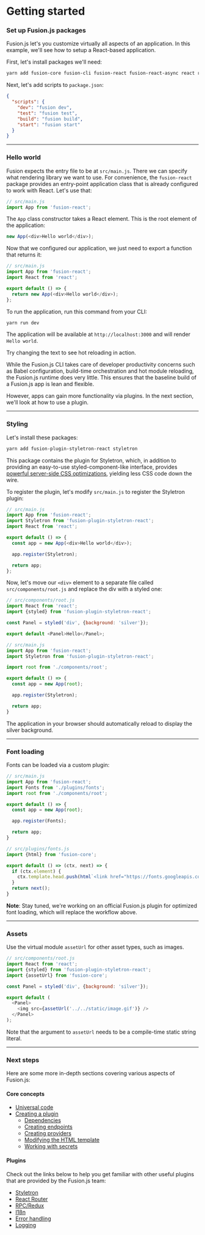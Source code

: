 # Getting started

### Set up Fusion.js packages

Fusion.js let's you customize virtually all aspects of an application. In this example, we'll see how to setup a React-based application.

First, let's install packages we'll need:

```sh
yarn add fusion-core fusion-cli fusion-react fusion-react-async react react-dom
```

Next, let's add scripts to `package.json`:

```json
{
  "scripts": {
    "dev": "fusion dev",
    "test": "fusion test",
    "build": "fusion build",
    "start": "fusion start"
  }
}
```

---

### Hello world

Fusion expects the entry file to be at `src/main.js`. There we can specify what rendering library we want to use. For convenience, the `fusion-react` package provides an entry-point application class that is already configured to work with React. Let's use that:

```js
// src/main.js
import App from 'fusion-react';
```

The `App` class constructor takes a React element. This is the root element of the application:

```js
new App(<div>Hello world</div>);
```

Now that we configured our application, we just need to export a function that returns it:

```js
// src/main.js
import App from 'fusion-react';
import React from 'react';

export default () => {
  return new App(<div>Hello world</div>);
};
```

To run the application, run this command from your CLI:

```sh
yarn run dev
```

The application will be available at `http://localhost:3000` and will render `Hello world`.

Try changing the text to see hot reloading in action.

While the Fusion.js CLI takes care of developer productivity concerns such as Babel configuration, build-time orchestration and hot module reloading, the Fusion.js runtime does very little. This ensures that the baseline build of a Fusion.js app is lean and flexible.

However, apps can gain more functionality via plugins. In the next section, we'll look at how to use a plugin.

---

### Styling

Let's install these packages:

```sh
yarn add fusion-plugin-styletron-react styletron
```

This package contains the plugin for Styletron, which, in addition to providing an easy-to-use styled-component-like interface, provides [powerful server-side CSS optimizations](https://ryantsao.com/blog/virtual-css-with-styletron), yielding less CSS code down the wire.

To register the plugin, let's modify `src/main.js` to register the Styletron plugin:

```js
// src/main.js
import App from 'fusion-react';
import Styletron from 'fusion-plugin-styletron-react';
import React from 'react';

export default () => {
  const app = new App(<div>Hello world</div>);

  app.register(Styletron);

  return app;
};
```

Now, let's move our `<div>` element to a separate file called `src/components/root.js` and replace the div with a styled one:

```js
// src/components/root.js
import React from 'react';
import {styled} from 'fusion-plugin-styletron-react';

const Panel = styled('div', {background: 'silver'});

export default <Panel>Hello</Panel>;

// src/main.js
import App from 'fusion-react';
import Styletron from 'fusion-plugin-styletron-react';

import root from './components/root';

export default () => {
  const app = new App(root);

  app.register(Styletron);

  return app;
}
```

The application in your browser should automatically reload to display the silver background.

---

### Font loading

Fonts can be loaded via a custom plugin:

```js
// src/main.js
import App from 'fusion-react';
import Fonts from './plugins/fonts';
import root from './components/root';

export default () => {
  const app = new App(root);

  app.register(Fonts);

  return app;
}

// src/plugins/fonts.js
import {html} from 'fusion-core';

export default () => (ctx, next) => {
  if (ctx.element) {
    ctx.template.head.push(html`<link href="https://fonts.googleapis.com/css?family=Open+Sans" rel="stylesheet" />`);
  }
  return next();
}
```

**Note**: Stay tuned, we're working on an official Fusion.js plugin for optimized font loading, which will replace the workflow above.

---

### Assets

Use the virtual module `assetUrl` for other asset types, such as images.

```js
// src/components/root.js
import React from 'react';
import {styled} from 'fusion-plugin-styletron-react';
import {assetUrl} from 'fusion-core';

const Panel = styled('div', {background: 'silver'});

export default (
  <Panel>
    <img src={assetUrl('../../static/image.gif')} />
  </Panel>
);
```

Note that the argument to `assetUrl` needs to be a compile-time static string literal.

---

### Next steps

Here are some more in-depth sections covering various aspects of Fusion.js:

#### Core concepts

* [Universal code](https://github.com/fusionjs/fusion-core/blob/master/docs/guides/universal-code.md)
* [Creating a plugin](https://github.com/fusionjs/fusion-core/blob/master/docs/guides/creating-a-plugin.md)
  * [Dependencies](https://github.com/fusionjs/fusion-core/blob/master/docs/guides/dependencies.md)
  * [Creating endpoints](https://github.com/fusionjs/fusion-core/blob/master/docs/guides/creating-endpoints.md)
  * [Creating providers](https://github.com/fusionjs/fusion-core/blob/master/docs/guides/creating-providers.md)
  * [Modifying the HTML template](https://github.com/fusionjs/fusion-core/blob/master/docs/guides/modifying-html-template.md)
  * [Working with secrets](https://github.com/fusionjs/fusion-core/blob/master/docs/guides/working-with-secrets.md)

#### Plugins

Check out the links below to help you get familiar with other useful plugins that are provided by the Fusion.js team:

* [Styletron](https://github.com/fusionjs/fusion-plugin-styletron-react)
* [React Router](https://github.com/fusionjs/fusion-plugin-react-router)
* [RPC/Redux](https://github.com/fusionjs/fusion-plugin-rpc-redux-react)
* [I18n](https://github.com/fusionjs/fusion-plugin-i18n-react)
* [Error handling](https://github.com/fusionjs/fusion-plugin-error-handling)
* [Logging](https://github.com/fusionjs/fusion-plugin-universal-logger)

